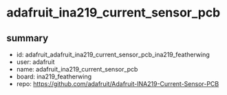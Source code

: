 # adafruit_ina219_current_sensor_pcb
 
## summary 
* id: adafruit_adafruit_ina219_current_sensor_pcb_ina219_featherwing
* user: adafruit
* name: adafruit_ina219_current_sensor_pcb
* board: ina219_featherwing
* repo: https://github.com/adafruit/Adafruit-INA219-Current-Sensor-PCB









